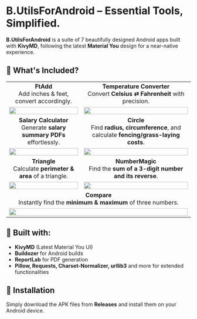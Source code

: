 # B.UtilsForAndroid – Essential Tools, Simplified.

**B.UtilsForAndroid** is a suite of 7 beautifully designed Android apps built with **KivyMD**, following the latest **Material You** design for a near-native experience.

## 🚀 What's Included? 

<table>
  <tr>
    <td align="center"><b>FtAdd</b><br>Add inches & feet, convert accordingly.</td>
    <td align="center"><b>Temperature Converter</b><br>Convert <b>Celsius ⇄ Fahrenheit</b> with precision.</td>
  </tr>
  <tr>
    <td><img src="https://github.com/user-attachments/assets/a63c8e9a-6116-4dee-a6fa-5fdb2c32038f" width="100%"></td>
    <td><img src="https://github.com/user-attachments/assets/6955760e-61ac-4418-864e-bacf51e960fe" width="100%"></td>
  </tr>

  <tr>
    <td align="center"><b>Salary Calculator</b><br>Generate <b>salary summary PDFs</b> effortlessly.</td>
    <td align="center"><b>Circle</b><br>Find <b>radius, circumference</b>, and calculate <b>fencing/grass-laying costs</b>.</td>
  </tr>
  <tr>
    <td><img src="https://github.com/user-attachments/assets/ae24a33d-afde-4f3a-831a-06bd49a10100" width="100%"></td>
    <td><img src="https://github.com/user-attachments/assets/d721be7b-b4dd-4fbb-a145-3a0d1c22db20" width="100%"></td>
  </tr>

  <tr>
    <td align="center"><b>Triangle</b><br>Calculate <b>perimeter & area</b> of a triangle.</td>
    <td align="center"><b>NumberMagic</b><br>Find the <b>sum of a 3-digit number and its reverse</b>.</td>
  </tr>
  <tr>
    <td><img src="https://github.com/user-attachments/assets/e29ec29a-2486-47a5-9743-ba594de94da3" width="100%"></td>
    <td><img src="https://github.com/user-attachments/assets/2710e040-62cd-462c-9677-e15581b20203" width="100%"></td>
  </tr>

  <tr>
    <td align="center" colspan="2"><b>Compare</b><br>Instantly find the <b>minimum & maximum</b> of three numbers.</td>
  </tr>
  <tr>
    <td colspan="2"><img src="https://github.com/user-attachments/assets/867f0ce4-0604-4efd-a61c-29b69869397c" width="100%"></td>
  </tr>
</table>

## 🔧 Built with:
- **KivyMD** (Latest Material You UI)  
- **Buildozer** for Android builds  
- **ReportLab** for PDF generation  
- **Pillow, Requests, Charset-Normalizer, urllib3** and more for extended functionalities  

## 📲 Installation  
Simply download the APK files from **Releases** and install them on your Android device.  
